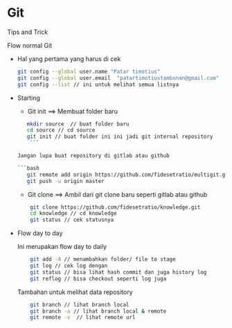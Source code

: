 # Git

Tips and Trick

Flow normal Git

* Hal yang pertama yang harus di cek

	```bash
	git config --global user.name "Patar timotius"
	git config --global user.email  "patartimotiustambunan@gmail.com"
	git config --list // ini untuk melihat semua listnya
	
	```

* Starting
	
	* Git init ==> Membuat folder baru

	
	 ```bash
 	 	mkdir source  // buat folder baru
		cd source // cd source
		git init // buat folder ini ini jadi git internal repository
         ```
 	
	 Jangan lupa buat repository di gitlab atau github 
	
	```bash
		git remote add origin https://github.com/fidesetratio/multigit.git
		git push -u origin master
	
	```




 
	* Git clone ==> Ambil dari git clone baru seperti gitlab atau github
	```bash
		git clone https://github.com/fidesetratio/knowledge.git
		cd knowledge // cd knowledge
		git status // cek statusnya
	```


* Flow day to day

	Ini merupakan flow day to daily

	```bash
		git add -A // menambahkan folder/ file to stage
		git log // cek log dengan 
		git status // bisa lihat hash commit dan juga history log
		git reflog // bisa checkout seperti log juga
	```
	Tambahan untuk melihat data repository

	```bash
		git branch // lihat branch local
		git branch -a // lihat branch local & remote
		git remote -v  // lihat remote url
	
	```
